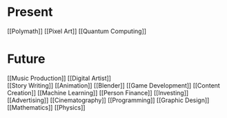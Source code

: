 # Present
[[Polymath]]
[[Pixel Art]]
[[Quantum Computing]]



# Future 
[[Music Production]] 
[[Digital Artist]]  
[[Story Writing]] 
[[Animation]] 
[[Blender]] 
[[Game Development]] 
[[Content Creation]] 
[[Machine Learning]] 
[[Person Finance]] 
[[Investing]] 
[[Advertising]] 
[[Cinematography]]
[[Programming]]
[[Graphic Design]] 
[[Mathematics]]
[[Physics]]
